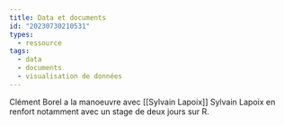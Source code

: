 ```yaml
---
title: Data et documents
id: "20230730210531"
types:
  - ressource
tags:
  - data
  - documents
  - visualisation de données
---
```


Clément Borel a la manoeuvre avec [[Sylvain Lapoix]] Sylvain Lapoix en renfort notamment avec un stage de deux jours sur R.
